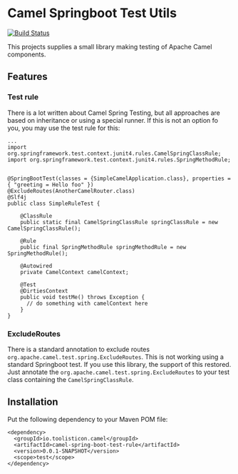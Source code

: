# Camel Springboot Test Utils
[![Build Status](https://travis-ci.org/toolisticon/camel-spring-boot-testutils.svg?branch=master)](https://travis-ci.org/toolisticon/camel-spring-boot-testutils.svg?branch=master)

This projects supplies a small library making testing of Apache Camel components. 

## Features

### Test rule

There is a lot written about Camel Spring Testing, but all approaches are based on inheritance 
or using a special runner. If this is not an option fo you, you may use the test rule for this:

    ...
    import org.springframework.test.context.junit4.rules.CamelSpringClassRule;
    import org.springframework.test.context.junit4.rules.SpringMethodRule;
  
  
    @SpringBootTest(classes = {SimpleCamelApplication.class}, properties = { "greeting = Hello foo" })
    @ExcludeRoutes(AnotherCamelRouter.class)
    @Slf4j
    public class SimpleRuleTest {
    
        @ClassRule
        public static final CamelSpringClassRule springClassRule = new CamelSpringClassRule();
    
        @Rule
        public final SpringMethodRule springMethodRule = new SpringMethodRule();
  
        @Autowired
        private CamelContext camelContext;
    
        @Test
        @DirtiesContext
        public void testMe() throws Exception {
          // do something with camelContext here
        }
    } 
      
### ExcludeRoutes

There is a standard annotation to exclude routes `org.apache.camel.test.spring.ExcludeRoutes`. This is not 
working using a standard Springboot test. If you use this library, the support of this restored. Just annotate
the `org.apache.camel.test.spring.ExcludeRoutes` to your test class containing the `CamelSpringClassRule`. 

## Installation

Put the following dependency to your Maven POM file:

    <dependency>
      <groupId>io.toolisticon.camel</groupId>
      <artifactId>camel-spring-boot-test-rule</artifactId>
      <version>0.0.1-SNAPSHOT</version>
      <scope>test</scope>
    </dependency>
